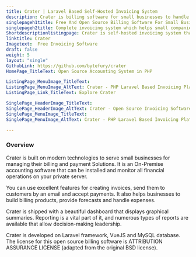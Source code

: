 ```yaml
---
title: Crater | Laravel Based Self-Hosted Invoicing System
description: Crater is billing software for small businesses to handle financial operations. Create & send invoices to clients and keep track of transactions.
singlepageh1title: Free And Open Source Billing Software For Small Businesses
singlepageh2title: Complete invoicing system which helps small companies for book keeping. Grow business by tracking expenses, payments, create invoices and estimates.
Shortdescriptionlistingpage: Crater is self-hosted invoicing system that allows small businesses to generate invoices, estimates and handle payments. For better decision making, access various types of reports.
linktitle: Crater
Imagetext:  Free Invoicing Software
draft: false
weight: 5
layout: "single"
GithubLink: https://github.com/bytefury/crater
HomePage_TitleText: Open Source Accounting System in PHP

ListingPage_MenuImage_TitleText: 
ListingPage_MenuImage_AltText: Crater - PHP Laravel Based Invoicing Platform
ListingPage_Link_TitleText: Explore Crater

SinglePage_HeaderImage_TitleText: 
SinglePage_HeaderImage_AltText: Crater - Open Source Invoicing Software
SinglePage_MenuImage_TitleText: 
SinglePage_MenuImage_AltText: Crater - PHP Laravel Based Invoicing Platform

---
```

### **Overview** 
Crater is built on modern technologies to serve small businesses for managing their billing and payment Solutions. It is an On-Premise accounting software that can be installed and monitor all financial operations on your private server.

You can use excellent features for creating invoices, send them to customers by an email and accept payments. It also helps businesses to build billing products, provide forecasts and handle expenses.

Crater is shipped with a beautiful dashboard that displays graphical summaries. Reporting is a vital part of it, and numerous types of reports are available that allow decision-making leadership.

Crater is developed on Laravel framework, VueJS and MySQL database. The license for this open source billing software is ATTRIBUTION ASSURANCE LICENSE (adapted from the original BSD license).
